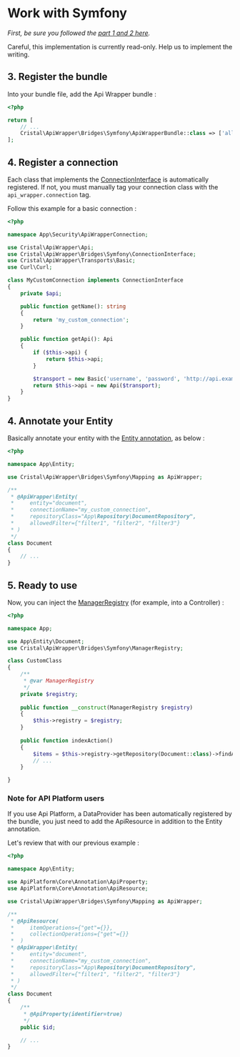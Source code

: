 # Work with Symfony

*First, be sure you followed the [part 1 and 2 here](../README.md).*

Careful, this implementation is currently read-only. Help us to implement the writing.

## 3. Register the bundle

Into your bundle file, add the Api Wrapper bundle :

```php
<?php

return [
    // ...
    Cristal\ApiWrapper\Bridges\Symfony\ApiWrapperBundle::class => ['all' => true],
];
```

## 4. Register a connection

Each class that implements the [ConnectionInterface](../src/Bridges/Symfony/ConnectionInterface.php) is automatically registered. 
If not, you must manually tag your connection class with the `api_wrapper.connection` tag.

Follow this example for a basic connection :

```php
<?php

namespace App\Security\ApiWrapperConnection;

use Cristal\ApiWrapper\Api;
use Cristal\ApiWrapper\Bridges\Symfony\ConnectionInterface;
use Cristal\ApiWrapper\Transports\Basic;
use Curl\Curl;

class MyCustomConnection implements ConnectionInterface
{
    private $api;

    public function getName(): string
    {
        return 'my_custom_connection';
    }

    public function getApi(): Api
    {
        if ($this->api) {
            return $this->api;
        }

        $transport = new Basic('username', 'password', 'http://api.example.com/v1/', new Curl);
        return $this->api = new Api($transport);
    }
}
```

## 4. Annotate your Entity

Basically annotate your entity with the [Entity annotation](../src/Bridges/Symfony/Mapping/Entity.php), as below :

```php
<?php

namespace App\Entity;

use Cristal\ApiWrapper\Bridges\Symfony\Mapping as ApiWrapper;

/**
 * @ApiWrapper\Entity(
 *     entity="document",
 *     connectionName="my_custom_connection",
 *     repositoryClass="App\Repository\DocumentRepository",
 *     allowedFilter={"filter1", "filter2", "filter3"}
 * )
 */
class Document
{
    // ...
}
```

## 5. Ready to use

Now, you can inject the [ManagerRegistry](../src/Bridges/Symfony/ManagerRegistry.php) (for example, into a Controller) :

```php
<?php

namespace App;

use App\Entity\Document;
use Cristal\ApiWrapper\Bridges\Symfony\ManagerRegistry;

class CustomClass
{
    /**
     * @var ManagerRegistry
     */
    private $registry;
    
    public function __construct(ManagerRegistry $registry)
    {
        $this->registry = $registry;
    }
    
    public function indexAction()
    {
        $items = $this->registry->getRepository(Document::class)->findAll();    
        // ...
    } 

}
```

### Note for API Platform users

If you use Api Platform, a DataProvider has been automatically registered by the bundle,
you just need to add the ApiResource in addition to the Entity annotation.

Let's review that with our previous example :

```php
<?php

namespace App\Entity;

use ApiPlatform\Core\Annotation\ApiProperty;
use ApiPlatform\Core\Annotation\ApiResource;

use Cristal\ApiWrapper\Bridges\Symfony\Mapping as ApiWrapper;

/**
 * @ApiResource(
 *     itemOperations={"get"={}},
 *     collectionOperations={"get"={}}
 *  )
 * @ApiWrapper\Entity(
 *     entity="document",
 *     connectionName="my_custom_connection",
 *     repositoryClass="App\Repository\DocumentRepository",
 *     allowedFilter={"filter1", "filter2", "filter3"}
 * )
 */
class Document
{
    /**
     * @ApiProperty(identifier=true)
     */
    public $id;

    // ...
}
```
